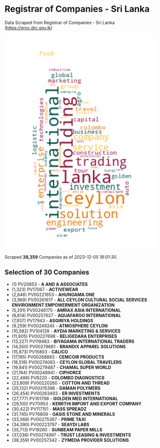 # Registrar of Companies - Sri Lanka

Data Scraped from Registrar of Companies - Sri Lanka (https://eroc.drc.gov.lk)

![word-cloud](data/word_cloud.png)

Scraped **38,359** Companies as of *2023-12-05 18:01:30*.


## Selection of 30 Companies

* (1) PV20853 - **A AND A ASSOCIATES**
* (1,323) PV17067 - **ACTIVEWEAR**
* (2,646) PV00221653 - **AHUNGAMA ONE**
* (3,969) PV00261617 - **ALL CEYLON CULTURAL SOCIAL SERVICES ENVIRONMENT EMPOWERMENT ORGANIZATION**
* (5,291) PV00246175 - **AMRAX ASIA INTERNATIONAL**
* (6,614) PV00257627 - **AQUAFARGO INTERNATIONAL**
* (7,937) PV17943 - **ASGIRIYA HOLDINGS**
* (9,259) PV00249245 - **ATMOSPHERE CEYLON**
* (10,582) PV104128 - **AYDIA MARKETING & SERVICES**
* (11,905) PV00227698 - **BELIGEDARA ENTERPRISES**
* (13,227) PV119483 - **BIYAGAMA INTERNATIONAL TRADERS**
* (14,550) PV00278681 - **BRANDIX APPAREL SOLUTIONS**
* (15,873) PV15803 - **CALICO**
* (17,195) PV00268893 - **CEMCOIR PRODUCTS**
* (18,518) PV00274083 - **CEYLON GLOBAL TRAVELERS**
* (19,841) PV00279487 - **CHAMAL  SUPER WORLD**
* (21,164) PV00248941 - **CIPHORCE**
* (22,486) PV8220 - **COLOMBO DIAGNOSTICS**
* (23,809) PV00220260 - **COTTON AND THREAD**
* (25,132) PV00215396 - **DAMAN POLYMERS**
* (26,454) PV00263493 - **ER INVESTMENTS**
* (27,777) PV101798 - **GOLDEN MED INTERNATIONAL**
* (29,100) PV70953 - **KERRTHI IMPORT AND EXPORT COMPANY**
* (30,422) PV117151 - **MASS SPREADZ**
* (31,745) PV76809 - **OASIS STONE AND MINERALS**
* (33,068) PV00275367 - **PRIME TAXI**
* (34,390) PV00223797 - **SEAYDI LABS**
* (35,713) PV19260 - **SUNBEAM PAPER MILLS**
* (37,036) PV00274997 - **TRUST LEASING & INVESTMENTS**
* (38,359) PV00257342 - **ZYMEDA PROVIDER SOLUTIONS**